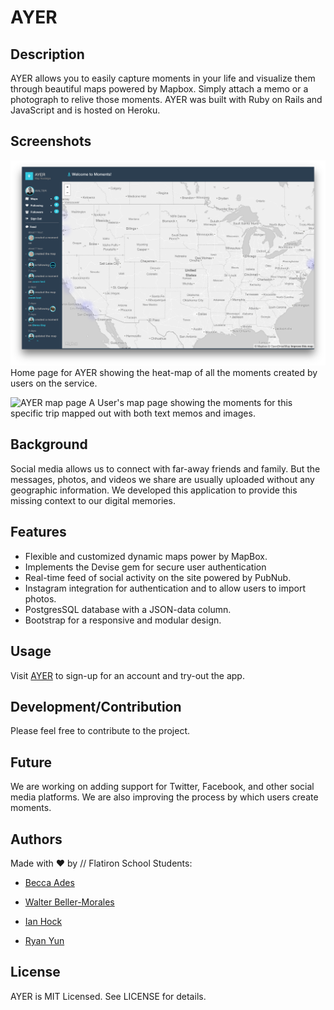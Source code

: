 # AYER

## Description

AYER allows you to easily capture moments in your life and visualize them through beautiful maps powered by Mapbox. Simply attach a memo or a photograph to relive those moments. AYER was built with Ruby on Rails and JavaScript and is hosted on Heroku.

## Screenshots

![AYER home page](screenshots/ayer-homepage.png "Home page for AYER showing the heat-map of all the moments created by users on the service.")
Home page for AYER showing the heat-map of all the moments created by users on the service.

![AYER map page](screenshots/ayer-map#show.png "Map page for AYER showing the heat-map of all the moments created by users on the service.")
A User's map page showing the moments for this specific trip mapped out with both text memos and images. 

## Background

Social media allows us to connect with far-away friends and family. But the messages, photos, and videos we share are usually uploaded without any geographic information. We developed this application to provide this missing context to our digital memories. 

## Features

+ Flexible and customized dynamic maps power by MapBox.
+ Implements the Devise gem for secure user authentication 
+ Real-time feed of social activity on the site powered by PubNub. 
+ Instagram integration for authentication and to allow users to import photos.
+ PostgresSQL database with a JSON-data column.
+ Bootstrap for a responsive and modular design.

## Usage

Visit [AYER](http://hier-ayer.herokuapp.com/) to sign-up for an account and try-out the app.

## Development/Contribution

Please feel free to contribute to the project. 

## Future

We are working on adding support for Twitter, Facebook, and other social media platforms. We are also improving the process by which users create moments. 

## Authors

Made with &hearts; by // Flatiron School Students:

- [Becca Ades](https://github.com/beccaades)

- [Walter Beller-Morales](https://github.com/walterbm)

- [Ian Hock](https://github.com/iandonovanhock)

- [Ryan Yun](https://github.com/ryannyunn)


## License

AYER is MIT Licensed. See LICENSE for details.